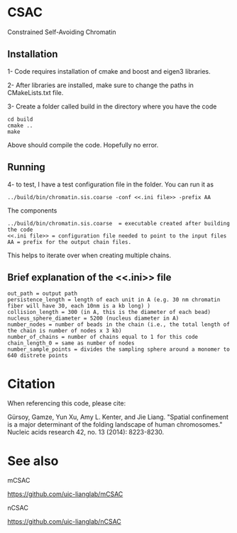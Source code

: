 # CSAC

Constrained Self-Avoiding Chromatin

## Installation

1- Code requires installation of cmake and boost and eigen3 libraries.

2- After libraries are installed, make sure to change the paths in CMakeLists.txt file.

3- Create a folder called build in the directory where you have the code 
  ```
  cd build 
  cmake .. 
  make 
  ```
  
Above should compile the code. Hopefully no error.

## Running

4- to test, I have a test configuration file in the folder. You can run it as 
```
../build/bin/chromatin.sis.coarse -conf <<.ini file>> -prefix AA
```

The components
```
../build/bin/chromatin.sis.coarse  = executable created after building the code 
<<.ini file>> = configuration file needed to point to the input files 
AA = prefix for the output chain files. 
```
This helps to iterate over when creating multiple chains. 

## Brief explanation of the <<.ini>> file
```
out_path = output path
persistence_length = length of each unit in A (e.g. 30 nm chromatin fiber will have 30, each 10nm is a kb long) )
collision_length = 300 (in A, this is the diameter of each bead)
nucleus_sphere_diameter = 5200 (nucleus diameter in A)
number_nodes = number of beads in the chain (i.e., the total length of the chain is number of nodes x 3 kb) 
number_of_chains = number of chains equal to 1 for this code
chain_length_0 = same as number of nodes
number_sample_points = divides the sampling sphere around a monomer to 640 distrete points
```

# Citation

When referencing this code, please cite:

Gürsoy, Gamze, Yun Xu, Amy L. Kenter, and Jie Liang. "Spatial confinement is a major determinant of the folding landscape of human chromosomes." Nucleic acids research 42, no. 13 (2014): 8223-8230.

# See also

mCSAC

https://github.com/uic-lianglab/mCSAC

nCSAC

https://github.com/uic-lianglab/nCSAC
